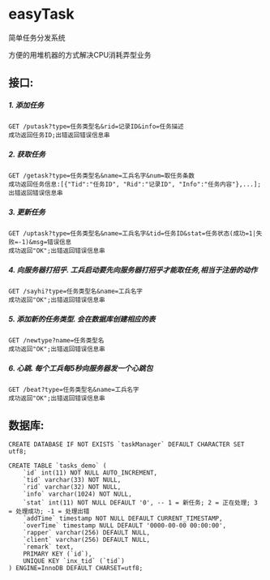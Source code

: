 easyTask
========

简单任务分发系统

方便的用堆机器的方式解决CPU消耗弄型业务

接口:
-----

##### 1. 添加任务
    GET /putask?type=任务类型名&rid=记录ID&info=任务描述
    成功返回任务ID;出错返回错误信息串
    
##### 2. 获取任务
    GET /getask?type=任务类型名&name=工兵名字&num=取任务条数
    成功返回任务信息:[{"Tid":"任务ID", "Rid":"记录ID", "Info":"任务内容"},...];出错返回错误信息串

##### 3. 更新任务
    GET /uptask?type=任务类型名&name=工兵名字&tid=任务ID&stat=任务状态(成功=1|失败=-1)&msg=错误信息
    成功返回"OK";出错返回错误信息串
    
##### 4. 向服务器打招乎. 工兵启动要先向服务器打招乎才能取任务,相当于注册的动作
    GET /sayhi?type=任务类型名&name=工兵名字
    成功返回"OK";出错返回错误信息串
    
##### 5. 添加新的任务类型. 会在数据库创建相应的表
    GET /newtype?name=任务类型名
    成功返回"OK";出错返回错误信息串
    
##### 6. 心跳. 每个工兵每5秒向服务器发一个心跳包
    GET /beat?type=任务类型名&name=工兵名字
    成功返回"OK";出错返回错误信息串
    
数据库:
------
	CREATE DATABASE IF NOT EXISTS `taskManager` DEFAULT CHARACTER SET utf8;
	
	CREATE TABLE `tasks_demo` (
		`id` int(11) NOT NULL AUTO_INCREMENT,
		`tid` varchar(33) NOT NULL,
		`rid` varchar(32) NOT NULL,
		`info` varchar(1024) NOT NULL,
		`stat` int(11) NOT NULL DEFAULT '0', -- 1 = 新任务; 2 = 正在处理; 3 = 处理成功; -1 = 处理出错
		`addTime` timestamp NOT NULL DEFAULT CURRENT_TIMESTAMP,
		`overTime` timestamp NULL DEFAULT '0000-00-00 00:00:00',
		`rapper` varchar(256) DEFAULT NULL,
		`client` varchar(256) DEFAULT NULL,
		`remark` text,
		PRIMARY KEY (`id`),
		UNIQUE KEY `inx_tid` (`tid`)
	) ENGINE=InnoDB DEFAULT CHARSET=utf8;





